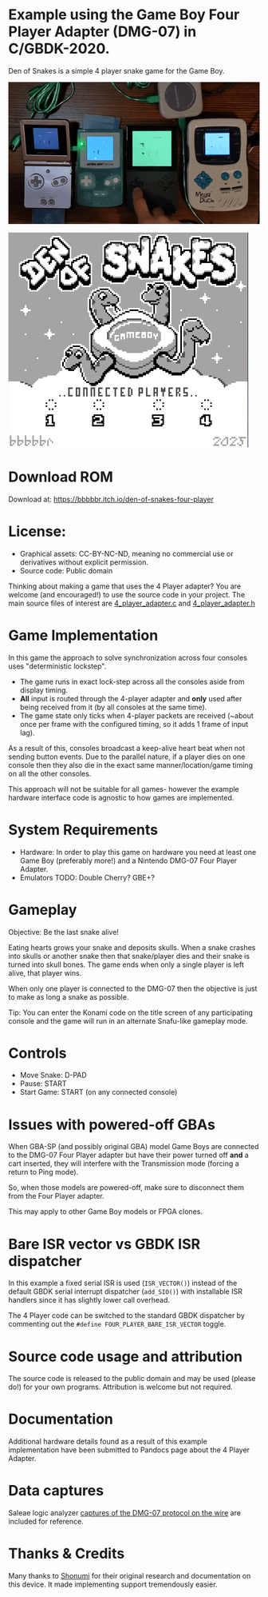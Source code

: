 # Example using the Game Boy Four Player Adapter (DMG-07) in C/GBDK-2020.
Den of Snakes is a simple 4 player snake game for the Game Boy.

![Photograph of four Game Boy and clone consoles connected via the Four Player Adapter](/info/game_boy_four_player_consoles.gif)

![Screenshot of the game title screen with the text Den of Snakes, and a drawing of four snakes emerging from the DMG-07 four player adapter ports. Each snake has a different facial expression.](/info/game_boy_4_player_den_of_snakes_title_3x.png)

# Download ROM
Download at: https://bbbbbr.itch.io/den-of-snakes-four-player

# License:
- Graphical assets: CC-BY-NC-ND, meaning no commercial use or derivatives without explicit permission.
- Source code: Public domain

Thinking about making a game that uses the 4 Player adapter? You are welcome (and encouraged!) to use the source code in your project. The main source files of interest are [4_player_adapter.c](src/4_player_adapter.c) and [4_player_adapter.h](src/4_player_adapter.h)


# Game Implementation
In this game the approach to solve synchronization across four consoles uses "deterministic lockstep".
- The game runs in exact lock-step across all the consoles aside from display timing.
- __All__ input is routed through the 4-player adapter and __only__ used after being received from it (by all consoles at the same time).
- The game state only ticks when 4-player packets are received (~about once per frame with the configured timing, so it adds 1 frame of input lag).

As a result of this, consoles broadcast a keep-alive heart beat when not sending button events. Due to the parallel nature, if a player dies on one console then they also die in the exact same manner/location/game timing on all the other consoles.

This approach will not be suitable for all games- however the example hardware interface code is agnostic to how games are implemented.

# System Requirements
- Hardware: In order to play this game on hardware you need at least one Game Boy (preferably more!) and a Nintendo DMG-07 Four Player Adapter.
- Emulators TODO: Double Cherry? GBE+?

# Gameplay
Objective: Be the last snake alive!

Eating hearts grows your snake and deposits skulls. When a snake crashes into skulls or another snake then that snake/player dies and their snake is turned into skull bones. The game ends when only a single player is left alive, that player wins.

When only one player is connected to the DMG-07 then the objective is just to make as long a snake as possible.

Tip: You can enter the Konami code on the title screen of any participating console and the game will run in an alternate Snafu-like gameplay mode.

# Controls
- Move Snake: D-PAD
- Pause: START
- Start Game: START (on any connected console)


# Issues with powered-off GBAs
When GBA-SP (and possibly original GBA) model Game Boys are connected to the DMG-07 Four Player adapter but have their power turned off **and** a cart inserted, they will interfere with the Transmission mode (forcing a return to Ping mode).

So, when those models are powered-off, make sure to disconnect them from the Four Player adapter.

This may apply to other Game Boy models or FPGA clones.


# Bare ISR vector vs GBDK ISR dispatcher
In this example a fixed serial ISR is used (`ISR_VECTOR()`) instead of the default GBDK serial interrupt dispatcher (`add_SIO()`) with installable ISR handlers since it has slightly lower call overhead.

The 4 Player code can be switched to the standard GBDK dispatcher by commenting out the `#define FOUR_PLAYER_BARE_ISR_VECTOR` toggle.


# Source code usage and attribution
The source code is released to the public domain and may be used (please do!) for your own programs. Attribution is welcome but not required.


# Documentation
Additional hardware details found as a result of this example implementation have been submitted to Pandocs page about the 4 Player Adapter.


# Data captures
Saleae logic analyzer [captures of the DMG-07 protocol on the wire](hardware_data_and_notes/logic_analyzer_captures) are included for reference.


# Thanks & Credits
Many thanks to [Shonumi](https://shonumi.github.io/articles/art9.html) for their original research and documentation on this device. It made implementing support tremendously easier.

